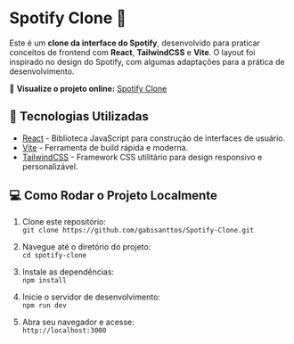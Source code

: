 # Spotify Clone 🎵

Este é um **clone da interface do Spotify**, desenvolvido para praticar conceitos de frontend com **React**, **TailwindCSS** e **Vite**. O layout foi inspirado no design do Spotify, com algumas adaptações para a prática de desenvolvimento.

🔗 **Visualize o projeto online:**   [Spotify Clone](https://spotifyclone23.netlify.app/)

## 🚀 Tecnologias Utilizadas

- [React](https://reactjs.org/) - Biblioteca JavaScript para construção de interfaces de usuário.
- [Vite](https://vitejs.dev/) - Ferramenta de build rápida e moderna.
- [TailwindCSS](https://tailwindcss.com/) - Framework CSS utilitário para design responsivo e personalizável.

## 💻 Como Rodar o Projeto Localmente

1. Clone este repositório:  
   `git clone https://github.com/gabisanttos/Spotify-Clone.git`

2. Navegue até o diretório do projeto:  
   `cd spotify-clone`

3. Instale as dependências:  
   `npm install`

4. Inicie o servidor de desenvolvimento:  
   `npm run dev`

5. Abra seu navegador e acesse:  
   `http://localhost:3000`

